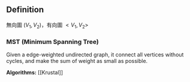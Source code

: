 ## Definition
無向圖 $(V_1, V_2)$，有向圖 $<V_1,V_2>$
### MST (Minimum Spanning Tree)
Given a edge-weighted undirected graph, it connect all vertices without cycles, and make the sum of weight as small as possible.

**Algorithms:**
[[Krustal]]

